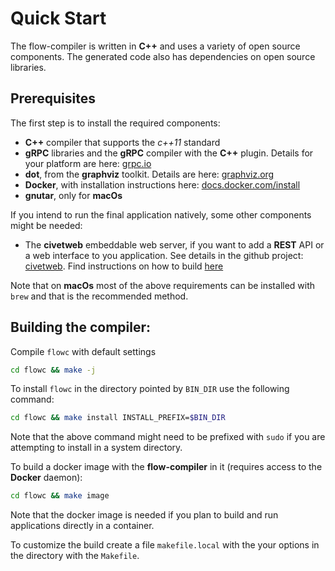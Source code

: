 # Quick Start
The flow-compiler is written in **C++** and uses a variety of open source components. The generated code also has dependencies on open source libraries. 

## Prerequisites
The first step is to install the required components:

- **C++** compiler that supports the *c++11* standard
- **gRPC** libraries and the **gRPC** compiler with the **C++** plugin. Details for your platform are here: [grpc.io](https://grpc.io/docs/languages/cpp/quickstart)
- **dot**, from the **graphviz** toolkit. Details are here: [graphviz.org](http://www.graphviz.org)
- **Docker**, with installation instructions here: [docs.docker.com/install](https://docs.docker.com/install/) 
- **gnutar**, only for **macOs**
      
If you intend to run the final application natively, some other components might be needed:

- The **civetweb** embeddable web server, if you want to add a **REST** API or a web interface to you application. See details in the github project: [civetweb](https://github.com/civetweb/civetweb). Find instructions on how to build [here](BUILD-civetweb.md)

Note that on **macOs** most of the above requirements can be installed with `brew` and that is the recommended method.

## Building the compiler:

Compile `flowc` with default settings

```bash
cd flowc && make -j
```

To install `flowc` in the directory pointed by `BIN_DIR` use the following command:
```bash
cd flowc && make install INSTALL_PREFIX=$BIN_DIR
```
Note that the above command might need to be prefixed with `sudo` if you are attempting to install in a system directory.


To build a docker image with the **flow-compiler** in it (requires access to the **Docker** daemon):

```bash 
cd flowc && make image
```
Note that the docker image is needed if you plan to build and run applications directly in a container.


To customize the build create a file `makefile.local` with the your options in the directory with the `Makefile`.

